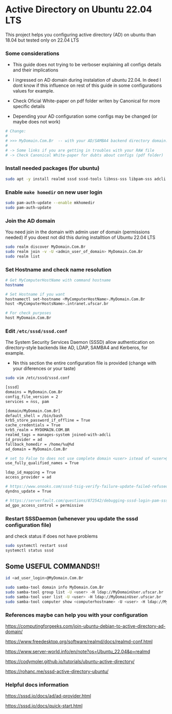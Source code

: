 # Active Directory on Ubuntu 22.04 LTS
This project helps you  configuring active directory (AD) on ubuntu than 18.04 but tested only on 22.04 LTS


### Some considerations

- This guide does not trying to be verboser explaining all configs details and their implications

- I ingressed on AD domain during instalation of ubuntu 22.04. In deed I dont know if this influence on rest of this guide in
some configurations values for example.

- Check Oficial White-paper on pdf folder writen by Canonical for more specific details

- Depending your AD configuration some configs may be changed (or maybe does not work)

```sh
# Change: 
#
# >>> MyDomain.Com.Br  -- with your AD/SAMBA4 backend directory domain.
#
# -> Some links if you are getting in troubles with your RAW file
# -> Check Canonical White-paper for dubts about configs (pdf folder)
```

### Install needed packages (for ubuntu)

```sh
sudo apt -y install realmd sssd sssd-tools libnss-sss libpam-sss adcli samba-common-bin oddjob oddjob-mkhomedir packagekit
```

### Enable `make homedir` on new user login

```sh
sudo pam-auth-update --enable mkhomedir
sudo pam-auth-update
```

### Join the AD domain
You need join in the domain with admin user of domain (permissions needed) if you doest not did this during installtion of Ubuntu 22.04 LTS

```sh
sudo realm discover MyDomain.Com.Br
sudo realm join -v -U <admin_user_of_domain> MyDomain.Com.Br
sudo realm list
```

### Set Hostname and check name resolution
```sh
# Get MyComputerHostName with command hostname
hostname

# Set Hostname if you want
hostnamectl set-hostname <MyComputerHostName>.MyDomain.Com.Br
host <MyComputerHostsName>.intranet.ufscar.br

# For check purposes
host MyDomain.Com.Br
```

### Edit `/etc/sssd/sssd.conf` 

The System Security Services Daemon (SSSD) allow authentication on directory-style backends like AD, LDAP, SAMBA4 and Kerberos, for example.

- Nn this section the entire configuration file is provided (change with your diferences or your taste)

```sh 
sudo vim /etc/sssd/sssd.conf

[sssd]
domains = MyDomain.Com.Br
config_file_version = 2
services = nss, pam

[domain/MyDomain.Com.Br]
default_shell = /bin/bash
krb5_store_password_if_offline = True
cache_credentials = True
krb5_realm = MYDOMAIN.COM.BR
realmd_tags = manages-system joined-with-adcli
id_provider = ad
fallback_homedir = /home/%u@%d
ad_domain = MyDomain.Com.Br

# set to False to does not use complete domain <user> istead of <user>@domain.com.br 
use_fully_qualified_names = True

ldap_id_mapping = True
access_provider = ad

# https://www.onooks.com/sssd-tsig-verify-failure-update-failed-refused/
dyndns_update = True 

# https://serverfault.com/questions/872542/debugging-sssd-login-pam-sss-system-error
ad_gpo_access_control = permissive
```

### Restart SSSDaemon (whenever you update the sssd configuration file) 
and check status if does not have problems

```sh
sudo systemctl restart sssd
systemctl status sssd
```

## Some USEFUL COMMANDS!!

```sh
id <ad_user_login>@MyDomain.Com.Br

sudo samba-tool domain info MyDomain.Com.Br
sudo samba-tool group list -U <user> -H ldap://MyDomainUser.ufscar.br
sudo samba-tool user list -U <user> -H ldap://MyDomainUser.ufscar.br
sudo samba-tool computer show <computerhostname> -U <user> -H ldap://MyDomainUser.Com.Br
```


### References maybe can help you with your configuration

https://computingforgeeks.com/join-ubuntu-debian-to-active-directory-ad-domain/

https://www.freedesktop.org/software/realmd/docs/realmd-conf.html

https://www.server-world.info/en/note?os=Ubuntu_22.04&p=realmd

https://codymoler.github.io/tutorials/ubuntu-active-directory/

https://rohanc.me/sssd-active-directory-ubuntu/


### Helpful docs information

https://sssd.io/docs/ad/ad-provider.html

https://sssd.io/docs/quick-start.html






